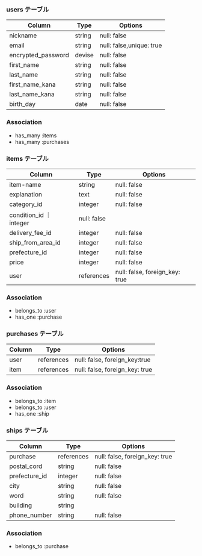 ### users テーブル

| Column             | Type   | Options                  |
| -------------------| ------ | -------------------------|
| nickname           | string | null: false              |
| email              | string | null: false,unique: true |
| encrypted_password | devise | null: false              |
| first_name         | string | null: false              |
| last_name          | string | null: false              |
| first_name_kana    | string | null: false              |
| last_name_kana     | string | null: false              |
| birth_day          | date   | null: false              |

### Association
- has_many :items
- has_many :purchases

### items テーブル

| Column              | Type          | Options                        |
| ------------------- | ------------- | -------------------------------|
| item-name           | string        | null: false                    |
| explanation         | text          | null: false                    |
| category_id         | integer       | null: false                    |
| condition_id        ｜ integer      | null: false                     |
| delivery_fee_id     | integer       | null: false                    | 
| ship_from_area_id   | integer       | null: false                    |
| prefecture_id          | integer       | null: false                    |
| price               | integer       | null: false                    |
| user                | references    | null: false, foreign_key: true |

### Association
- belongs_to :user
- has_one :purchase

### purchases テーブル

| Column          | Type          | Options                        |
| ----------------| ------------- | -------------------------------|
| user            | references    | null: false, foreign_key:true  |
| item            | references    | null: false, foreign_key: true |

### Association
- belongs_to :item
- belongs_to :user
- has_one :ship

### ships テーブル

| Column          | Type          | Options                        |
| ----------------| ------------- | -------------------------------|
| purchase        | references    | null: false, foreign_key: true |
| postal_cord     | string        | null: false                    |
| prefecture_id   | integer       | null: false                    |
| city            | string        | null: false                    |
| word            | string        | null: false                    |
| building        | string        |                                |
| phone_number    | string        | null: false                    |

### Association
- belongs_to :purchase